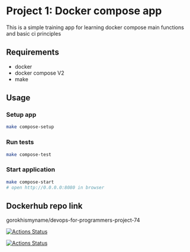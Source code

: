 # Project 1: Docker compose app

This is a simple training app for learning docker compose main functions and basic ci principles

## Requirements

* docker
* docker compose V2
* make

## Usage

### Setup app

```bash
make compose-setup
```

### Run tests

```bash
make compose-test
```

### Start application

```bash
make compose-start
# open http://0.0.0.0:8080 in browser
```

## Dockerhub repo link
gorokhismyname/devops-for-programmers-project-74

[![Actions Status](https://github.com/gorokhismyname/devops-for-programmers-project-74/actions/workflows/hexlet-check.yml/badge.svg)](https://github.com/gorokhismyname/devops-for-programmers-project-74/actions)

[![Actions Status](https://github.com/gorokhismyname/devops-for-programmers-project-74/actions/workflows/push.yml/badge.svg)](https://github.com/gorokhismyname/devops-for-programmers-project-74/actions)
